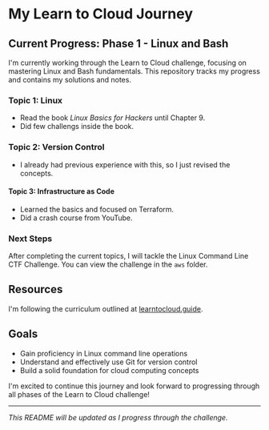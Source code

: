 # My Learn to Cloud Journey

## Current Progress: Phase 1 - Linux and Bash

I'm currently working through the Learn to Cloud challenge, focusing on mastering Linux and Bash fundamentals. This repository tracks my progress and contains my solutions and notes.

### Topic 1: Linux
- Read the book *Linux Basics for Hackers* until Chapter 9.
- Did few challengs inside the book.

### Topic 2: Version Control
- I already had previous experience with this, so I just revised the concepts.


#### Topic 3: Infrastructure as Code
- Learned the basics and focused on Terraform.
- Did a crash course from YouTube.

### Next Steps

After completing the current topics, I will tackle the Linux Command Line CTF Challenge. You can view the challenge in the `aws` folder.

## Resources

I'm following the curriculum outlined at [learntocloud.guide](https://learntocloud.guide).

## Goals

- Gain proficiency in Linux command line operations
- Understand and effectively use Git for version control
- Build a solid foundation for cloud computing concepts

I'm excited to continue this journey and look forward to progressing through all phases of the Learn to Cloud challenge!

---

*This README will be updated as I progress through the challenge.*
